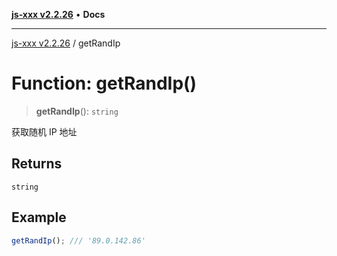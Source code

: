 [**js-xxx v2.2.26**](../README.md) • **Docs**

***

[js-xxx v2.2.26](../README.md) / getRandIp

# Function: getRandIp()

> **getRandIp**(): `string`

获取随机 IP 地址

## Returns

`string`

## Example

```ts
getRandIp(); /// '89.0.142.86'
```
